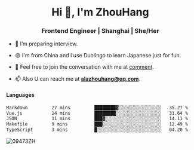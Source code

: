 <h1 align="center">Hi 👋, I'm ZhouHang</h1>

<h3 align="center">Frontend Engineer | Shanghai | She/Her</h3>

- 🤔 I’m preparing interview.
  
- 😄 I'm from China and I use Duolingo to learn Japanese just for fun.
  
- 🐨 Feel free to join the conversation with me at [comment](https://github.com/09473ZH/comment/discussions).

- 📫 Also U can reach me at **alazhouhang@qq.com**.


<h4 align="left">Languages</h4>
<!--START_SECTION:waka-->

```txt
Markdown         27 mins         ████████▓░░░░░░░░░░░░░░░░   35.27 %
Vue.js           24 mins         ████████░░░░░░░░░░░░░░░░░   31.64 %
JSON             11 mins         ███▓░░░░░░░░░░░░░░░░░░░░░   14.11 %
Makefile         9 mins          ███░░░░░░░░░░░░░░░░░░░░░░   12.49 %
TypeScript       3 mins          █░░░░░░░░░░░░░░░░░░░░░░░░   04.20 %
```

<!--END_SECTION:waka-->

<p align="left"> <img src=https://github-readme-stats.vercel.app/api?username=09473ZH&show_icons=true alt=09473ZH /> </p>
